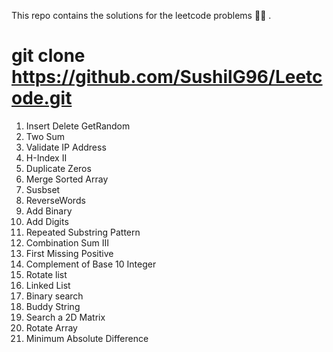 This repo contains the solutions for the leetcode problems :technologist:	.

# git clone https://github.com/SushilG96/Leetcode.git

1. Insert Delete GetRandom
2. Two Sum
3. Validate IP Address
4. H-Index II
5. Duplicate Zeros
6. Merge Sorted Array
7. Susbset
8. ReverseWords
9. Add Binary
10. Add Digits
11. Repeated Substring Pattern
12. Combination Sum III
13. First Missing Positive
14. Complement of Base 10 Integer
15. Rotate list
16. Linked List
17. Binary search
18. Buddy String
19. Search a 2D Matrix
20. Rotate Array
21. Minimum Absolute Difference
